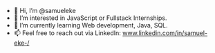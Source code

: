 - 👋 Hi, I’m @samueleke
- 👀 I’m interested in JavaScript or Fullstack Internships.
- 🌱 I’m currently learning Web development, Java, SQL.
- 📫 Feel free to reach out via LinkedIn: www.linkedin.com/in/samuel-eke-/
